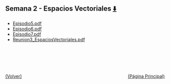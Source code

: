 
<html>
<body>
<h2>Semana 2 - Espacios Vectoriales <a href="https://downgit.github.io/#/home?url=https://github.com/Apuntes-FIUBA/Apuntes-Electronica/tree/main/81 - Matemática/8102 - Algebra II/Clases Vargas/1 - Espacios Vectoriales/Semana 2 - Espacios Vectoriales" style="font-size:20px">  ⬇️ </a></h2>
<ul>
    <li><a href="Episodio5.pdf">Episodio5.pdf</a></li>
    <li><a href="Episodio6.pdf">Episodio6.pdf</a></li>
    <li><a href="Episodio7.pdf">Episodio7.pdf</a></li>
    <li><a href="Reunion3_EspaciosVectoriales.pdf">Reunion3_EspaciosVectoriales.pdf</a></li>
</ul>
</body>
</html>










<br><br><br><br><br><a href="../" style="float: left">(Volver)</a> <a href="https://apuntes-fiuba.github.io/Apuntes-Electronica" style="float: right">(Página Principal)</a>
